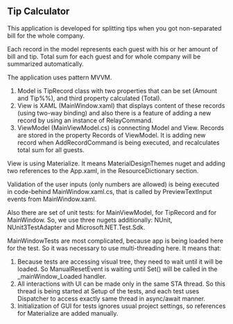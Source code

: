 ## **Tip Calculator**

This application is developed for splitting tips when you got non-separated bill for the whole company.

Each record in the model represents each guest with his or her amount of bill and tip. Total sum for each guest and for whole company will be summarized automatically.

The application uses pattern MVVM. 

1. Model is TipRecord class with two properties that can be set (Amount and Tip%%), and third property calculated (Total).
2. View is XAML (MainWindow.xaml) that displays content of these records (using two-way binding) and also there is a feature of adding a new record by using an instance of RelayCommand. 
3. ViewModel (MainViewModel.cs) is connecting Model and View. Records are stored in the property Records of ViewModel. It is adding new record when AddRecordCommand is being executed, and recalculates total sum for all guests.

View is using Materialize. It means MaterialDesignThemes nuget and adding two references to the App.xaml, in the ResourceDictionary section.

Validation of the user inputs (only numbers are allowed) is being executed in code-behind MainWindow.xaml.cs, that is called by PreviewTextInput events from MainWindow.xaml.

Also there are set of unit tests: for MainViewModel, for TipRecord and for MainWindow. So, we use three nugets additionally: NUnit, NUnit3TestAdapter and Microsoft.NET.Test.Sdk.  

MainWindowTests are most complicated, because app is being loaded here for the test. So it was necessary to use multi-threading here. It means that: 

1. Because tests are accessing visual tree, they need to wait until it will be loaded. So ManualResetEvent is waiting until Set() will be called in the _mainWindow_Loaded handler. 
2. All interactions with UI can be made only in the same STA thread. So this thread is being started at Setup of the tests, and each test uses Dispatcher to access exactly same thread in async/await manner.
3. Initialization of GUI for tests ignores usual project settings, so references for Materialize are added manually.
